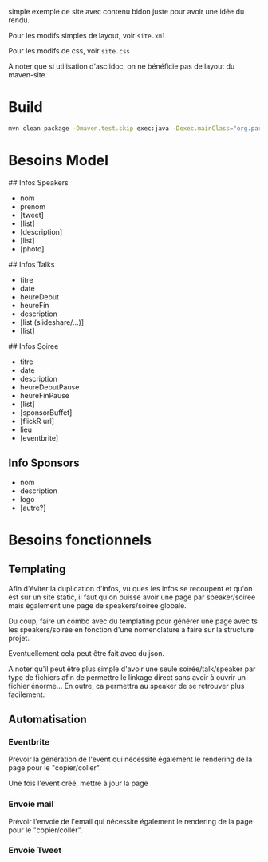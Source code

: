 simple exemple de site avec contenu bidon juste pour avoir une idée du rendu.

Pour les modifs simples de layout, voir `site.xml`

Pour les modifs de css, voir `site.css`

A noter que si utilisation d'asciidoc, on ne bénéficie pas de layout du maven-site.

# Build

```bash
mvn clean package -Dmaven.test.skip exec:java -Dexec.mainClass="org.parisjug.Main" site:run
```

# Besoins Model

## Infos Speakers

* nom
* prenom
* [tweet]
* [list<url>]
* [description]
* [list<talks>]
* [photo]

## Infos Talks

* titre
* date
* heureDebut
* heureFin
* description
* [list<url> (slideshare/...)]
* [list<speaker>]


## Infos Soiree

* titre
* date
* description
* heureDebutPause
* heureFinPause
* [list<talks>]
* [sponsorBuffet]
* [flickR url]
* lieu
* [eventbrite]

## Info Sponsors

* nom
* description
* logo
* [autre?]

# Besoins fonctionnels

## Templating

Afin d'éviter la duplication d'infos, vu ques les infos se recoupent et qu'on est sur un site static, il faut qu'on puisse avoir une page par speaker/soiree mais également une page de speakers/soiree globale.

Du coup, faire un combo avec du templating pour générer une page avec ts les speakers/soirée en fonction d'une nomenclature à faire sur la structure projet.

Eventuellement cela peut être fait avec du json.

A noter qu'il peut être plus simple d'avoir une seule soirée/talk/speaker par type de fichiers afin de permettre le linkage direct sans avoir à ouvrir un fichier énorme... En outre, ca permettra au speaker de se retrouver plus facilement.

## Automatisation

### Eventbrite

Prévoir la génération de l'event qui nécessite également le rendering de la page pour le "copier/coller".

Une fois l'event créé, mettre à jour la page 

### Envoie mail

Prévoir l'envoie de l'email qui nécessite également le rendering de la page pour le "copier/coller".

### Envoie Tweet


